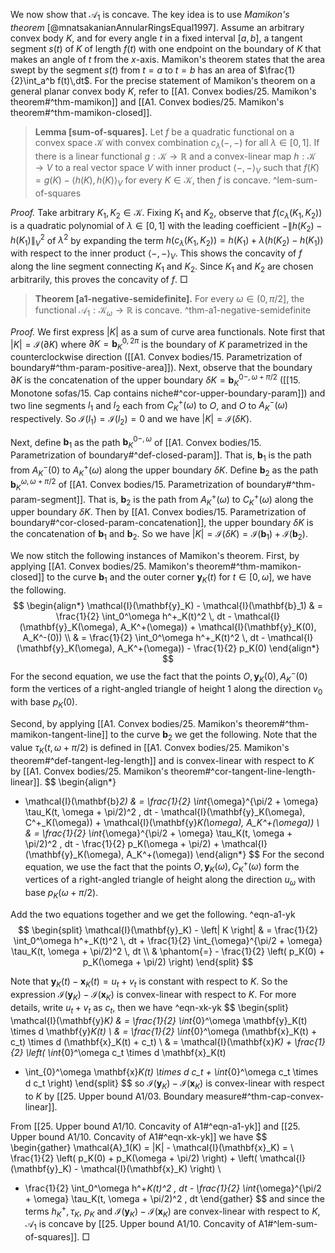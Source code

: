 We now show that $\mathcal{A}_1$ is concave. The key idea is to use _Mamikon's theorem_ [@mnatsakanianAnnularRingsEqual1997]. Assume an arbitrary convex body $K$, and for every angle $t$ in a fixed interval $[a,b]$, a tangent segment $s(t)$ of $K$ of length $f(t)$ with one endpoint on the boundary of $K$ that makes an angle of $t$ from the $x$-axis. Mamikon's theorem states that the area swept by the segment $s(t)$ from $t=a$ to $t=b$ has an area of $\frac{1}{2}\int_a^b f(t)\,dt$. For the precise statement of Mamikon's theorem on a general planar convex body $K$, refer to [[A1. Convex bodies/25. Mamikon's theorem#^thm-mamikon]] and [[A1. Convex bodies/25. Mamikon's theorem#^thm-mamikon-closed]].

> __Lemma [sum-of-squares].__ Let $f$ be a quadratic functional on a convex space $\mathcal{K}$ with convex combination $c_\lambda(-, -)$ for all $\lambda \in [0, 1]$. If there is a linear functional $g : \mathcal{K} \to \mathbb{R}$ and a convex-linear map $h : \mathcal{K} \to V$ to a real vector space $V$ with inner product $\left< -, - \right>_V$ such that $f(K) = g(K) - \left< h(K), h(K) \right>_V$ for every $K \in \mathcal{K}$, then $f$ is concave. ^lem-sum-of-squares

_Proof._ Take arbitrary $K_1, K_2 \in \mathcal{K}$. Fixing $K_1$ and $K_2$, observe that $f(c_\lambda(K_1, K_2))$ is a quadratic polynomial of $\lambda \in [0, 1]$ with the leading coefficient $-\left\lVert h(K_2) - h(K_1) \right\rVert_V^2$ of $\lambda^2$ by expanding the term $h(c_\lambda(K_1, K_2)) = h(K_1) + \lambda (h(K_2) - h(K_1))$ with respect to the inner product $\left< -, - \right>_V$. This shows the concavity of $f$ along the line segment connecting $K_1$ and $K_2$. Since $K_1$ and $K_2$ are chosen arbitrarily, this proves the concavity of $f$. □

> __Theorem [a1-negative-semidefinite].__ For every $\omega \in (0, \pi/2]$, the functional $\mathcal{A}_1 : \mathcal{K}_\omega \to \mathbb{R}$ is concave. ^thm-a1-negative-semidefinite

_Proof._ We first express $|K|$ as a sum of curve area functionals. Note first that $|K| = \mathcal{I}(\partial K)$ where $\partial K = \mathbf{b}_K^{0, 2\pi}$ is the boundary of $K$ parametrized in the counterclockwise direction ([[A1. Convex bodies/15. Parametrization of boundary#^thm-param-positive-area]]). Next, observe that the boundary $\partial K$ is the concatenation of the upper boundary $\delta K = \mathbf{b}_K^{0-, \omega + \pi/2}$ ([[15. Monotone sofas/15. Cap contains niche#^cor-upper-boundary-param]]) and two line segments $l_1$ and $l_2$ each from $C^+_K(\omega)$ to $O$, and $O$ to $A_K^-(\omega)$ respectively. So $\mathcal{I}(l_1) = \mathcal{I}(l_2) = 0$ and we have $|K| = \mathcal{I}(\delta K)$.

Next, define $\mathbf{b}_1$ as the path $\mathbf{b}_K^{0-, \omega}$ of [[A1. Convex bodies/15. Parametrization of boundary#^def-closed-param]]. That is, $\mathbf{b}_1$ is the path from $A_K^-(0)$ to $A_K^+(\omega)$ along the upper boundary $\delta K$. Define $\mathbf{b}_2$ as the path $\mathbf{b}_K^{\omega, \omega + \pi/2}$ of [[A1. Convex bodies/15. Parametrization of boundary#^thm-param-segment]]. That is, $\mathbf{b}_2$ is the path from $A_K^+(\omega)$ to $C_K^+(\omega)$ along the upper boundary $\delta K$. Then by [[A1. Convex bodies/15. Parametrization of boundary#^cor-closed-param-concatenation]], the upper boundary $\delta K$ is the concatenation of $\mathbf{b}_1$ and $\mathbf{b}_2$. So we have $|K| = \mathcal{I}(\delta K) = \mathcal{I}(\mathbf{b}_1) + \mathcal{I}(\mathbf{b}_2)$.

We now stitch the following instances of Mamikon's theorem. First, by applying [[A1. Convex bodies/25. Mamikon's theorem#^thm-mamikon-closed]] to the curve $\mathbf{b}_1$ and the outer corner $\mathbf{y}_K(t)$ for $t \in [0, \omega]$, we have the following.
$$
\begin{align*}
\mathcal{I}(\mathbf{y}_K) - \mathcal{I}(\mathbf{b}_1) & = \frac{1}{2} \int_0^\omega h^+_K(t)^2 \, dt - \mathcal{I}(\mathbf{y}_K(\omega), A_K^+(\omega)) + \mathcal{I}(\mathbf{y}_K(0), A_K^-(0)) \\
& = \frac{1}{2} \int_0^\omega h^+_K(t)^2 \, dt - \mathcal{I}(\mathbf{y}_K(\omega), A_K^+(\omega)) - \frac{1}{2} p_K(0)
\end{align*}
$$
For the second equation, we use the fact that the points $O, \mathbf{y}_K(0), A_K^-(0)$ form the vertices of a right-angled triangle of height 1 along the direction $v_0$ with base $p_K(0)$.

Second, by applying [[A1. Convex bodies/25. Mamikon's theorem#^thm-mamikon-tangent-line]] to the curve $\mathbf{b}_2$ we get the following. Note that the value $\tau_K(t, \omega + \pi/2)$ is defined in [[A1. Convex bodies/25. Mamikon's theorem#^def-tangent-leg-length]] and is convex-linear with respect to $K$ by [[A1. Convex bodies/25. Mamikon's theorem#^cor-tangent-line-length-linear]].
$$
\begin{align*}
- \mathcal{I}(\mathbf{b}_2) & = \frac{1}{2} \int_{\omega}^{\pi/2 + \omega} \tau_K(t, \omega + \pi/2)^2 \, dt - \mathcal{I}(\mathbf{y}_K(\omega), C^+_K(\omega)) + \mathcal{I}(\mathbf{y}_K(\omega), A_K^+(\omega))  \\
& = \frac{1}{2} \int_{\omega}^{\pi/2 + \omega} \tau_K(t, \omega + \pi/2)^2 \, dt - \frac{1}{2} p_K(\omega + \pi/2) + \mathcal{I}(\mathbf{y}_K(\omega), A_K^+(\omega))
\end{align*}
$$
For the second equation, we use the fact that the points $O, \mathbf{y}_K(\omega), C_K^+(\omega)$ form the vertices of a right-angled triangle of height along the direction $u_\omega$ with base $p_K(\omega + \pi/2)$.

Add the two equations together and we get the following. ^eqn-a1-yk
$$
\begin{split}
\mathcal{I}(\mathbf{y}_K) - \left| K \right| & = \frac{1}{2} \int_0^\omega h^+_K(t)^2 \, dt +  \frac{1}{2} \int_{\omega}^{\pi/2 + \omega} \tau_K(t, \omega + \pi/2)^2 \, dt \\ 
& \phantom{=} - \frac{1}{2} \left( p_K(0) + p_K(\omega + \pi/2) \right) 
\end{split}
$$

Note that $\mathbf{y}_K(t) - \mathbf{x}_K(t) = u_t + v_t$ is constant with respect to $K$. So the expression $\mathcal{I}(\mathbf{y}_K) - \mathcal{I}(\mathbf{x}_K)$ is convex-linear with respect to $K$. For more details, write $u_t + v_t$ as $c_t$, then we have ^eqn-xk-yk
$$
\begin{split}
\mathcal{I}(\mathbf{y}_K) & = \frac{1}{2} \int_{0}^\omega \mathbf{y}_K(t) \times d \mathbf{y}_K(t) \\
& = \frac{1}{2} \int_{0}^\omega (\mathbf{x}_K(t) + c_t) \times d (\mathbf{x}_K(t) + c_t)  \\
& = \mathcal{I}(\mathbf{x}_K) + \frac{1}{2} \left( \int_{0}^\omega c_t \times d \mathbf{x}_K(t) 
+ \int_{0}^\omega \mathbf{x}_K(t) \times d c_t + \int_{0}^\omega c_t \times d c_t \right) 
\end{split}
$$
so $\mathcal{I}(\mathbf{y}_K) - \mathcal{I}(\mathbf{x}_K)$ is convex-linear with respect to $K$ by [[25. Upper bound A1/03. Boundary measure#^thm-cap-convex-linear]].

From [[25. Upper bound A1/10. Concavity of A1#^eqn-a1-yk]] and [[25. Upper bound A1/10. Concavity of A1#^eqn-xk-yk]] we have
$$
\begin{gather}
\mathcal{A}_1(K) = |K| - \mathcal{I}(\mathbf{x}_K) =  \\
\frac{1}{2} \left( p_K(0) + p_K(\omega + \pi/2) \right) + \left( \mathcal{I}(\mathbf{y}_K) - \mathcal{I}(\mathbf{x}_K) \right) \\
- \frac{1}{2} \int_0^\omega h^+_K(t)^2 \, dt - \frac{1}{2} \int_{\omega}^{\pi/2 + \omega} \tau_K(t, \omega + \pi/2)^2 \, dt
\end{gather}
$$
and since the terms $h^+_K, \tau_K$, $p_K$ and $\mathcal{I}(\mathbf{y}_K) - \mathcal{I}(\mathbf{x}_K)$ are convex-linear with respect to $K$, $\mathcal{A}_1$ is concave by [[25. Upper bound A1/10. Concavity of A1#^lem-sum-of-squares]]. □
